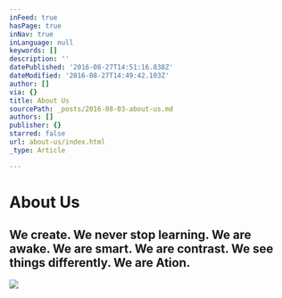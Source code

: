 ```yaml
---
inFeed: true
hasPage: true
inNav: true
inLanguage: null
keywords: []
description: ''
datePublished: '2016-08-27T14:51:16.838Z'
dateModified: '2016-08-27T14:49:42.103Z'
author: []
via: {}
title: About Us
sourcePath: _posts/2016-08-03-about-us.md
authors: []
publisher: {}
starred: false
url: about-us/index.html
_type: Article

---
```

# About Us

## We create. We never stop learning. We are awake. We are smart. We are contrast. We see things differently. We are Ation.
![](https://the-grid-user-content.s3-us-west-2.amazonaws.com/7cf296c8-76a2-4631-aeb1-05d0236e3fef.jpg)